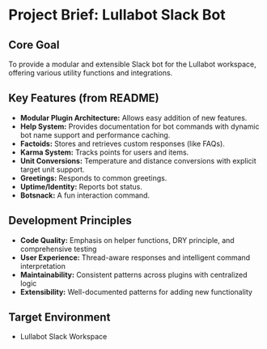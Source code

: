 # Project Brief: Lullabot Slack Bot

## Core Goal
To provide a modular and extensible Slack bot for the Lullabot workspace, offering various utility functions and integrations.

## Key Features (from README)
- **Modular Plugin Architecture:** Allows easy addition of new features.
- **Help System:** Provides documentation for bot commands with dynamic bot name support and performance caching.
- **Factoids:** Stores and retrieves custom responses (like FAQs).
- **Karma System:** Tracks points for users and items.
- **Unit Conversions:** Temperature and distance conversions with explicit target unit support.
- **Greetings:** Responds to common greetings.
- **Uptime/Identity:** Reports bot status.
- **Botsnack:** A fun interaction command.

## Development Principles
- **Code Quality:** Emphasis on helper functions, DRY principle, and comprehensive testing
- **User Experience:** Thread-aware responses and intelligent command interpretation
- **Maintainability:** Consistent patterns across plugins with centralized logic
- **Extensibility:** Well-documented patterns for adding new functionality

## Target Environment
- Lullabot Slack Workspace 
